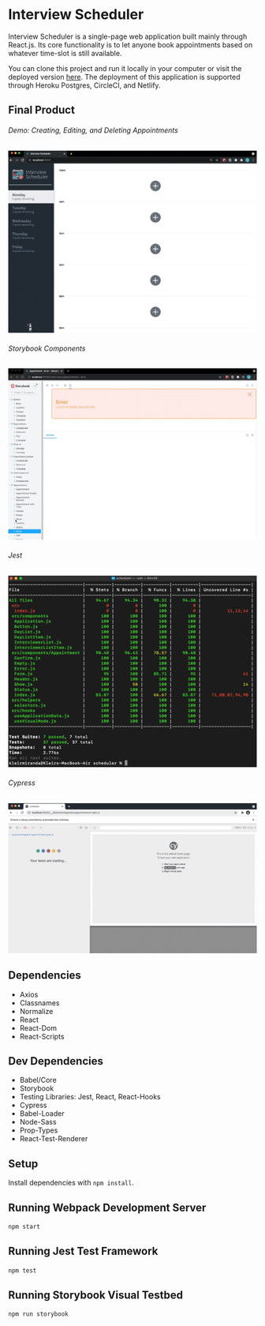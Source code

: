# Interview Scheduler
Interview Scheduler is a single-page web application built mainly through React.js. Its core functionality is to let anyone book appointments based on whatever time-slot is still available.

You can clone this project and run it locally in your computer or visit the deployed version [here](https://scheduler-kleirm.netlify.app/). The deployment of this application is supported through Heroku Postgres, CircleCI, and Netlify.

## Final Product
###### Demo: Creating, Editing, and Deleting Appointments
!["Create, Edit, and Delete Appointments"](https://github.com/kleirrozel/scheduler/blob/master/docs/scheduler-demo.gif?raw=true)

###### Storybook Components
!["Storybook Components"](https://github.com/kleirrozel/scheduler/blob/master/docs/storybook.gif?raw=true)

###### Jest
!["Jest Test"](https://github.com/kleirrozel/scheduler/blob/master/docs/jest.png?raw=true)

###### Cypress
!["Cypress Test"](https://github.com/kleirrozel/scheduler/blob/master/docs/cypress.gif?raw=true)

## Dependencies
- Axios
- Classnames
- Normalize
- React
- React-Dom
- React-Scripts

## Dev Dependencies
- Babel/Core
- Storybook
- Testing Libraries: Jest, React, React-Hooks
- Cypress
- Babel-Loader
- Node-Sass
- Prop-Types
- React-Test-Renderer

## Setup

Install dependencies with `npm install`.

## Running Webpack Development Server

```sh
npm start
```

## Running Jest Test Framework

```sh
npm test
```

## Running Storybook Visual Testbed

```sh
npm run storybook
```
